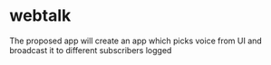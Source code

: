 # webtalk
The proposed app will create an app which picks voice from UI and broadcast it to different subscribers logged
